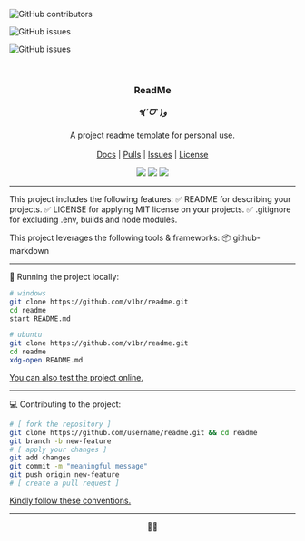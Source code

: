 <!-- Shields.io badges -->
![GitHub contributors](https://img.shields.io/github/contributors/v1br/readme?style=flat-square&color=black)

![GitHub issues](https://img.shields.io/github/issues-pr/v1br/readme?style=flat-square&color=black)

![GitHub issues](https://img.shields.io/github/issues/v1br/readme?style=flat-square&color=black)

<!-- MAIN SECTION -->
<br />
<p align="center">

  <h3 align="center">ReadMe</h3>
  <h5 align="center">٩(ˊᗜˋ )و</h5>

  <p align="center">
    A project readme template for personal use.<br />
    <br />
    <a href="https://github.com/v1br/readme/">Docs</a>
    |
    <a href="https://github.com/v1br/readme/pulls">Pulls</a>
    |
    <a href="https://github.com/v1br/readme/issues">Issues</a>
    |
    <a href="https://github.com/v1br/readme?tab=MIT-1-ov-file">License</a>
  </p>

  <p align="center">
    <img src="https://img.shields.io/badge/github-292929?logo=github">
    <img src="https://img.shields.io/badge/html-292929?logo=html5">
    <img src="https://img.shields.io/badge/markdown-292929?logo=markdown">
  </p>
</p>

---

This project includes the following features:
✅ README for describing your projects.
✅ LICENSE for applying MIT license on your projects.
✅ .gitignore for excluding .env, builds and node modules.

This project leverages the following tools & frameworks:
📦 github-markdown

---

📂 Running the project locally:

```bash
# windows
git clone https://github.com/v1br/readme.git
cd readme
start README.md

# ubuntu
git clone https://github.com/v1br/readme.git
cd readme
xdg-open README.md
```

[You can also test the project online.](https://github.com/v1br/readme)

---

💻 Contributing to the project:

```bash
# [ fork the repository ]
git clone https://github.com/username/readme.git && cd readme
git branch -b new-feature
# [ apply your changes ]
git add changes
git commit -m "meaningful message"
git push origin new-feature
# [ create a pull request ]
```

[Kindly follow these conventions.](https://www.conventionalcommits.org/en/v1.0.0/)

---

<p align="center">🥕🐇</p>


